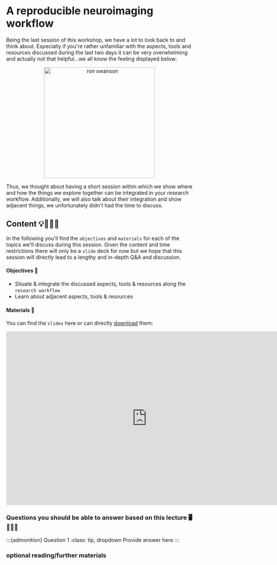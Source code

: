 # A reproducible neuroimaging workflow

Being the last session of this workshop, we have a lot to look back to and think about. Especially if you're rather unfamiliar with the aspects, tools and resources discussed during the last two days it can be very overwhelming and actually not that helpful...we all know the feeling displayed below:

<center>
<img src="https://media3.giphy.com/media/1LmBFphV4XNSw/giphy.gif?cid=ecf05e47iwv2xd5njoivkvhpsz5d84rvcahhw292mjvmr4nk&rid=giphy.gif&ct=g" alt="ron swanson" style="height: 300px;">
</center>

Thus, we thought about having a short session within which we show where and how the things we explore together can be integrated in your research workflow. Additionally, we will also talk about their integration and show adjacent things, we unfortunately didn't had the time to discuss.  

## Content 💡👩🏽‍🏫  

In the following you'll find the `objectives` and `materials` for each of the topics we'll discuss during this session. Given the content and time restrictions there will only be a `slide` deck for now but we hope that this session will directly lead to a lengthy and in-depth Q&A and discussion. 

#### Objectives 📍
- Situate & integrate the discussed aspects, tools & resources along the `research workflow`
- Learn about adjacent aspects, tools & resources

#### Materials 📓

You can find the `slides` here or can directly [download](https://docs.google.com/presentation/d/1pWEohV97CLfvfzO7dhBs3SA7N6kQCRaGHRrURx3tlw8/present?usp=sharing) them:

<iframe src="https://docs.google.com/presentation/d/e/2PACX-1vSNoJw92RND-nTGJi02V8FEY7HSHVREaSEx0wybsJs-QdWPyW8TZ5LwOtddrIrznZZAxq2TmoWqao7_/embed?start=false&loop=false&delayms=3000" frameborder="0" width="760" height="469" allowfullscreen="true" mozallowfullscreen="true" webkitallowfullscreen="true"></iframe>

### Questions you should be able to answer based on this lecture 🖥️✍🏽📖

:::{admonition} Question 1
:class: tip, dropdown
Provide answer here
:::


### optional reading/further materials

